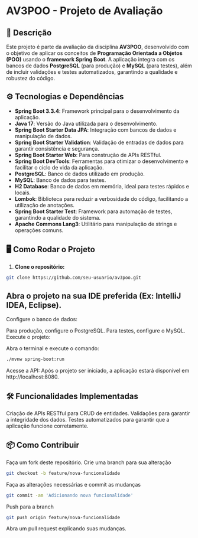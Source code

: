 # AV3POO - Projeto de Avaliação

## 📖 Descrição

Este projeto é parte da avaliação da disciplina **AV3POO**, desenvolvido com o objetivo de aplicar os conceitos de **Programação Orientada a Objetos (POO)** usando o **framework Spring Boot**. A aplicação integra com os bancos de dados **PostgreSQL** (para produção) e **MySQL** (para testes), além de incluir validações e testes automatizados, garantindo a qualidade e robustez do código.

## ⚙️ Tecnologias e Dependências

- **Spring Boot 3.3.4**: Framework principal para o desenvolvimento da aplicação.
- **Java 17**: Versão do Java utilizada para o desenvolvimento.
- **Spring Boot Starter Data JPA**: Integração com bancos de dados e manipulação de dados.
- **Spring Boot Starter Validation**: Validação de entradas de dados para garantir consistência e segurança.
- **Spring Boot Starter Web**: Para construção de APIs RESTful.
- **Spring Boot DevTools**: Ferramentas para otimizar o desenvolvimento e facilitar o ciclo de vida da aplicação.
- **PostgreSQL**: Banco de dados utilizado em produção.
- **MySQL**: Banco de dados para testes.
- **H2 Database**: Banco de dados em memória, ideal para testes rápidos e locais.
- **Lombok**: Biblioteca para reduzir a verbosidade do código, facilitando a utilização de anotações.
- **Spring Boot Starter Test**: Framework para automação de testes, garantindo a qualidade do sistema.
- **Apache Commons Lang3**: Utilitário para manipulação de strings e operações comuns.

## 🖥️ Como Rodar o Projeto

1. **Clone o repositório:**

```bash
git clone https://github.com/seu-usuario/av3poo.git

```

## Abra o projeto na sua IDE preferida (Ex: IntelliJ IDEA, Eclipse).

Configure o banco de dados:

Para produção, configure o PostgreSQL.
Para testes, configure o MySQL.
Execute o projeto:

Abra o terminal e execute o comando:

```bash
./mvnw spring-boot:run
```

Acesse a API:
Após o projeto ser iniciado, a aplicação estará disponível em http://localhost:8080.

## 🛠️ Funcionalidades Implementadas
Criação de APIs RESTful para CRUD de entidades.
Validações para garantir a integridade dos dados.
Testes automatizados para garantir que a aplicação funcione corretamente.

## 📦 Como Contribuir
Faça um fork deste repositório.
Crie uma branch para sua alteração 
```bash
git checkout -b feature/nova-funcionalidade
```
Faça as alterações necessárias e commit as mudanças 
```bash
git commit -am 'Adicionando nova funcionalidade'
```
Push para a branch 
```bash
git push origin feature/nova-funcionalidade
```
Abra um pull request explicando suas mudanças.
